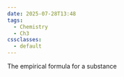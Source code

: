 ```yaml
---
date: 2025-07-28T13:48
tags:
  - Chemistry
  - Ch3
cssclasses:
  - default
---
```

The empirical formula for a substance